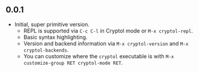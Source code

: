 0.0.1
-----

  * Initial, super primitive version.
    - REPL is supported via `C-c C-l` in Cryptol mode or `M-x cryptol-repl`.
	- Basic syntax highlighting.
    - Version and backend information via `M-x cryptol-version` and
      `M-x cryptol-backends`.
    - You can customize where the `cryptol` executable is with `M-x
      customize-group RET cryptol-mode RET`.
